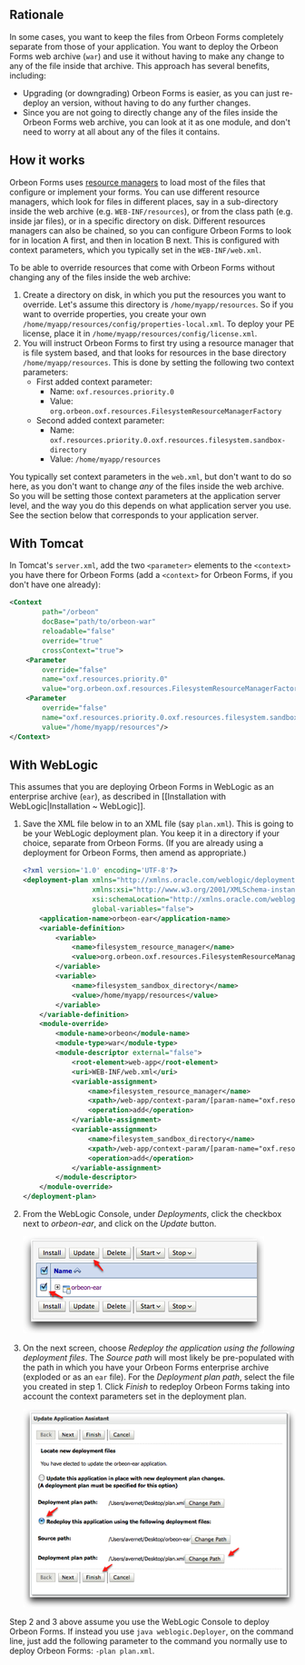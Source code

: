 

## Rationale

In some cases, you want to keep the files from Orbeon Forms completely separate from those of your application. You want to deploy the Orbeon Forms web archive (`war`) and use it without having to make any change to any of the file inside that archive. This approach has several benefits, including:

* Upgrading (or downgrading) Orbeon Forms is easier, as you can just re-deploy an version, without having to do any further changes.
* Since you are not going to directly change any of the files inside the Orbeon Forms web archive, you can look at it as one module, and don't need to worry at all about any of the files it contains.

## How it works

Orbeon Forms uses [resource managers][1] to load most of the files that configure or implement your forms. You can use different resource managers, which look for files in different places, say in a sub-directory inside the web archive (e.g. `WEB-INF/resources`), or from the class path (e.g. inside jar files), or in a specific directory on disk. Different resources managers can also be chained, so you can configure Orbeon Forms to look for in location A first, and then in location B next. This is configured with context parameters, which you typically set in the `WEB-INF/web.xml`.

To be able to override resources that come with Orbeon Forms without changing any of the files inside the web archive:

1. Create a directory on disk, in which you put the resources you want to override. Let's assume this directory is `/home/myapp/resources`. So if you want to override properties, you create your own `/home/myapp/resources/config/properties-local.xml`. To deploy your PE license, place it in `/home/myapp/resources/config/license.xml`.
2. You will instruct Orbeon Forms to first try using a resource manager that is file system based, and that looks for resources in the base directory `/home/myapp/resources`. This is done by setting the following two context parameters:
    * First added context parameter:
        * Name: `oxf.resources.priority.0`
        * Value: `org.orbeon.oxf.resources.FilesystemResourceManagerFactory`
    * Second added context parameter:
        * Name: `oxf.resources.priority.0.oxf.resources.filesystem.sandbox-directory`
        * Value: `/home/myapp/resources`

You typically set context parameters in the `web.xml`, but don't want to do so here, as you don't want to change _any_ of the files inside the web archive. So you will be setting those context parameters at the application server level, and the way you do this depends on what application server you use. See the section below that corresponds to your application server.


## With Tomcat

In Tomcat's `server.xml`, add the two `<parameter>` elements to the `<context>` you have there for Orbeon Forms (add a `<context>` for Orbeon Forms, if you don't have one already):

```xml
<Context
        path="/orbeon"
        docBase="path/to/orbeon-war"
        reloadable="false"
        override="true"
        crossContext="true">
    <Parameter
        override="false"
        name="oxf.resources.priority.0"
        value="org.orbeon.oxf.resources.FilesystemResourceManagerFactory"/>
    <Parameter
        override="false"
        name="oxf.resources.priority.0.oxf.resources.filesystem.sandbox-directory"
        value="/home/myapp/resources"/>
</Context>
```

## With WebLogic

This assumes that you are deploying Orbeon Forms in WebLogic as an enterprise archive (`ear`), as described in [[Installation with WebLogic|Installation ~ WebLogic]].

1. Save the XML file below in to an XML file (say `plan.xml`). This is going to be your WebLogic deployment plan. You keep it in a directory if your choice, separate from Orbeon Forms. (If you are already using a deployment for Orbeon Forms, then amend as appropriate.)

    ```xml
    <?xml version='1.0' encoding='UTF-8'?>
    <deployment-plan xmlns="http://xmlns.oracle.com/weblogic/deployment-plan"
                     xmlns:xsi="http://www.w3.org/2001/XMLSchema-instance"
                     xsi:schemaLocation="http://xmlns.oracle.com/weblogic/deployment-plan http://xmlns.oracle.com/weblogic/deployment-plan/1.0/deployment-plan.xsd"
                     global-variables="false">
        <application-name>orbeon-ear</application-name>
        <variable-definition>
            <variable>
                <name>filesystem_resource_manager</name>
                <value>org.orbeon.oxf.resources.FilesystemResourceManagerFactory</value>
            </variable>
            <variable>
                <name>filesystem_sandbox_directory</name>
                <value>/home/myapp/resources</value>
            </variable>
        </variable-definition>
        <module-override>
            <module-name>orbeon</module-name>
            <module-type>war</module-type>
            <module-descriptor external="false">
                <root-element>web-app</root-element>
                <uri>WEB-INF/web.xml</uri>
                <variable-assignment>
                    <name>filesystem_resource_manager</name>
                    <xpath>/web-app/context-param/[param-name="oxf.resources.priority.0"]/param-value</xpath>
                    <operation>add</operation>
                </variable-assignment>
                <variable-assignment>
                    <name>filesystem_sandbox_directory</name>
                    <xpath>/web-app/context-param/[param-name="oxf.resources.priority.0.oxf.resources.filesystem.sandbox-directory"]/param-value</xpath>
                    <operation>add</operation>
                </variable-assignment>
            </module-descriptor>
        </module-override>
    </deployment-plan>
    ```


2. From the WebLogic Console, under _Deployments_, click the checkbox next to _orbeon-ear_, and click on the _Update_ button.

    ![](images/weblogic-deployments-summary.png)

3. On the next screen, choose _Redeploy the application using the following deployment files_. The _Source path_ will most likely be pre-populated with the path in which you have your Orbeon Forms enterprise archive (exploded or as an `ear` file). For the _Deployment plan path_, select the file you created in step 1. Click _Finish_ to redeploy Orbeon Forms taking into account the context parameters set in the deployment plan.

    ![](images/weblogic-update-application.png)

Step 2 and 3 above assume you use the WebLogic Console to deploy Orbeon Forms. If instead you use `java weblogic.Deployer`, on the command line, just add the following parameter to the command you normally use to deploy Orbeon Forms: `-plan plan.xml`.

[1]: http://wiki.orbeon.com/forms/doc/developer-guide/resource-managers
